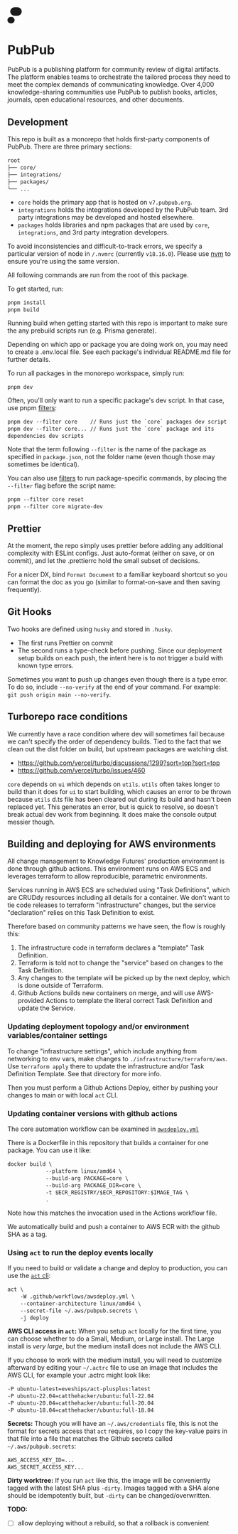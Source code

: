 <img src="./core/app/icon.svg" width="32px">

# PubPub

PubPub is a publishing platform for community review of digital artifacts. The platform enables teams to orchestrate the tailored process they need to meet the complex demands of communicating knowledge. Over 4,000 knowledge-sharing communities use PubPub to publish books, articles, journals, open educational resources, and other documents.

## Development

This repo is built as a monorepo that holds first-party components of PubPub. There are three primary sections:

```
root
├── core/
├── integrations/
├── packages/
└── ...
```

-   `core` holds the primary app that is hosted on `v7.pubpub.org`.
-   `integrations` holds the integrations developed by the PubPub team. 3rd party integrations may be developed and hosted elsewhere.
-   `packages` holds libraries and npm packages that are used by `core`, `integrations`, and 3rd party integration developers.

To avoid inconsistencies and difficult-to-track errors, we specify a particular version of node in `/.nvmrc` (currently `v18.16.0`). Please use [nvm](https://github.com/nvm-sh/nvm) to ensure you're using the same version.

All following commands are run from the root of this package.

To get started, run:

```
pnpm install
pnpm build
```

Running build when getting started with this repo is important to make sure the any prebuild scripts run (e.g. Prisma generate).

Depending on which app or package you are doing work on, you may need to create a .env.local file. See each package's individual README.md file for further details.

To run all packages in the monorepo workspace, simply run:

```
pnpm dev
```

Often, you'll only want to run a specific package's dev script. In that case, use pnpm [filters](https://pnpm.io/filtering):

```
pnpm dev --filter core    // Runs just the `core` packages dev script
pnpm dev --filter core... // Runs just the `core` package and its dependencies dev scripts
```

Note that the term following `--filter` is the name of the package as specified in `package.json`, not the folder name (even though those may sometimes be identical).

You can also use [filters](https://pnpm.io/filtering) to run package-specific commands, by placing the `--filter` flag before the script name:

```
pnpm --filter core reset
pnpm --filter core migrate-dev
```

## Prettier

At the moment, the repo simply uses prettier before adding any additional complexity with ESLint configs. Just auto-format (either on save, or on commit), and let the .prettierrc hold the small subset of decisions.

For a nicer DX, bind `Format Document` to a familiar keyboard shortcut so you can format the doc as you go (similar to format-on-save and then saving frequently).

## Git Hooks

Two hooks are defined using `husky` and stored in `.husky`.

-   The first runs Prettier on commit
-   The second runs a type-check before pushing. Since our deployment setup builds on each push, the intent here is to not trigger a build with known type errors.

Sometimes you want to push up changes even though there is a type error. To do so, include `--no-verify` at the end of your command. For example: `git push origin main --no-verify`.

## Turborepo race conditions

We currently have a race condition where dev will sometimes fail because we can't specify the order of dependency builds. Tied to the fact that we clean out the dist folder on build, but upstream packages are watching dist.

-   https://github.com/vercel/turbo/discussions/1299?sort=top?sort=top
-   https://github.com/vercel/turbo/issues/460

`core` depends on `ui` which depends on `utils`. `utils` often takes longer to build than it does for `ui` to start building, which causes an error to be thrown because `utils` d.ts file has been cleared out during its build and hasn't been replaced yet. This generates an error, but is quick to resolve, so doesn't break actual dev work from beginning. It does make the console output messier though.


## Building and deploying for AWS environments

All change management to Knowledge Futures' production environment is done through github actions.
This environment runs on AWS ECS and leverages terraform to allow reproducible, parametric environments.

Services running in AWS ECS are scheduled using "Task Definitions", which are CRUDdy resources
including all details for a container. We don't want to tie code releases to terraform "infrastructure" changes,
but the service "declaration" relies on this Task Definition to exist.

Therefore based on community patterns we have seen, the flow is roughly this:
1. The infrastructure code in terraform declares a "template" Task Definition.
2. Terraform is told not to change the "service" based on changes to the Task Definition.
3. Any changes to the template will be picked up by the next deploy, which is done outside of Terraform.
4. Github Actions builds new containers on merge, and will use AWS-provided Actions to template the literal correct Task Definition and update the Service.

### Updating deployment topology and/or environment variables/container settings

To change "infrastructure settings", which include anything from networking to env vars,
make changes to `./infrastructure/terraform/aws`. Use `terraform apply` there to update
the infrastructure and/or Task Definition Template. See that directory for more info.

Then you must perform a Github Actions Deploy, either by pushing your changes to main or
with local `act` CLI.

### Updating container versions with github actions

The core automation workflow can be examined in [`awsdeploy.yml`](./.github/workflows/awsdeploy.yml)

There is a Dockerfile in this repository that builds a container for one package. You can use it like:

```
docker build \
            --platform linux/amd64 \
            --build-arg PACKAGE=core \
            --build-arg PACKAGE_DIR=core \
            -t $ECR_REGISTRY/$ECR_REPOSITORY:$IMAGE_TAG \
            .
```

Note how this matches the invocation used in the Actions workflow file.

We automatically build and push a container to AWS ECR with the github SHA as a tag.

### Using `act` to run the deploy events locally

If you need to build or validate a change and deploy to production, you can use the [`act` cli](https://github.com/nektos/act):

```
act \
    -W .github/workflows/awsdeploy.yml \
    --container-architecture linux/amd64 \
    --secret-file ~/.aws/pubpub.secrets \
    -j deploy
```

**AWS CLI access in `act`:**
When you setup `act` locally for the first time, you can choose whether to do a Small, Medium, or Large install.
The Large install is *very large*, but the medium install does not include the AWS CLI.

If you choose to work with the medium install, you will need to customize afterward by editing your `~/.actrc` file
to use an image that includes the AWS CLI, for example your .actrc might look like:
```
-P ubuntu-latest=eveships/act-plusplus:latest
-P ubuntu-22.04=catthehacker/ubuntu:full-22.04
-P ubuntu-20.04=catthehacker/ubuntu:full-20.04
-P ubuntu-18.04=catthehacker/ubuntu:full-18.04
```

**Secrets:** Though you will have an `~/.aws/credentials` file, this is not the format for secrets access that
`act` requires, so I copy the key-value pairs in that file into a file that matches the Github
secrets called `~/.aws/pubpub.secrets`:

```
AWS_ACCESS_KEY_ID=...
AWS_SECRET_ACCESS_KEY...
```

**Dirty worktree:** If you run `act` like this, the image will be conveniently tagged with the latest SHA plus `-dirty`.
Images tagged with a SHA alone should be idempotently built, but `-dirty` can be changed/overwritten.

**TODO:**
- [ ] allow deploying without a rebuild, so that a rollback is convenient
